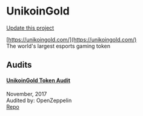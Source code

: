 
# UnikoinGold

[Update this project](https://github.com/ConsenSys/blockchainSecurityDB/edit/master/projects/unikoingold.json)
  
[https://unikoingold.com/](https://unikoingold.com/)<br>
The world's largest esports gaming token


## Audits



#### [UnikoinGold Token Audit](https://blog.openzeppelin.com/unikoingold-token-audit-aafb7de07f3/)

November, 2017<br>
Audited by: OpenZeppelin<br>
[Repo](https://github.com/unikoingold/UnikoinGold-UKG-Contract/tree/8b38f30039c2d13383c416fd6143f6bd0f091404/contracts)
      

  



